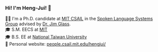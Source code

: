 ### Hi! I'm Heng-Jui! 👋

🧑‍🎓 I'm a Ph.D. candidate at <a href="https://www.csail.mit.edu/" target="_blank" rel="noopener">MIT CSAIL</a> 
                in the <a href="http://groups.csail.mit.edu/sls/" target="_blank" rel="noopener">Spoken Language Systems Group</a>
                advised by <a href="https://people.csail.mit.edu/jrg/" target="_blank" rel="noopener">Dr. Jim Glass</a>.  
🎓 S.M. EECS at <a href="https://www.mit.edu/" target="_blank" rel="noopener">MIT</a>  
🎓 B.S. EE at <a href="https://www.ntu.edu.tw/" target="_blank" rel="noopener">National Taiwan University</a>  
📖 Personal website: <a href="https://people.csail.mit.edu/hengjui/" target="_blank" rel="noopener">people.csail.mit.edu/hengjui/</a>

<!-- [![Harry's GitHub stats](https://github-readme-stats.vercel.app/api?username=vectominist&show_icons=true&theme=vue)](https://github.com/vectominist/github-readme-stats) -->

<!--
**vectominist/vectominist** is a ✨ _special_ ✨ repository because its `README.md` (this file) appears on your GitHub profile.

Here are some ideas to get you started:

- 🔭 I’m currently working on ...
- 🌱 I’m currently learning ...
- 👯 I’m looking to collaborate on ...
- 🤔 I’m looking for help with ...
- 💬 Ask me about ...
- 📫 How to reach me: ...
- 😄 Pronouns: ...
- ⚡ Fun fact: ...
-->
